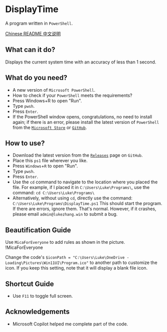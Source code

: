 # DisplayTime

A program written in `PowerShell`.

[Chinese README 中文说明](https://github.com/zsr-lukezhang/DisplayTime/blob/main/Guidelines/README_zh_CN.md)

## What can it do?

Displays the current system time with an accuracy of less than 1 second.

## What do you need?

- A new version of `Microsoft PowerShell`.
 - How to check if your `PowerShell` meets the requirements?
 - Press Windows+R to open "Run".
 - Type `pwsh`.
 - Press `Enter`.
 - If the PowerShell window opens, congratulations, no need to install again; if there is an error, please install the latest version of `PowerShell` from the [`Microsoft Store`](https://apps.microsoft.com/detail/9mz1snwt0n5d) or [`GitHub`](https://github.com/PowerShell/PowerShell/releases/latest).

## How to use?

- Download the latest version from the [`Releases`](https://github.com/zsr-lukezhang/DisplayTime/releases/latest) page on `GitHub`.
- Place this `ps1` file wherever you like.
- Press `Windows`+`R` to open "Run".
- Type `pwsh`.
- Press `Enter`.
- Use the `cd` command to navigate to the location where you placed the file.
  For example, if I placed it in `C:\Users\Luke\Programs\`, use the command:
  `cd C:\Users\Luke\Programs\`
- Alternatively, without using `cd`, directly use the command:
  `C:\Users\Luke\Programs\DisplayTime.ps1`
This should start the program.  
If there are errors, ignore them. That's normal. However, if it crashes, please email `admin@lukezhang.win` to submit a bug.

## Beautification Guide

Use `MicaForEveryone` to add rules as shown in the picture.  
!MicaForEveryone

Change the code's `$iconPath = "C:\Users\Luke\OneDrive - Loading\Pictures\Win11UI\Program.ico"` to another path to customize the icon. If you keep this setting, note that it will display a blank file icon.

## Shortcut Guide

- Use `F11` to toggle full screen.

## Acknowledgements

- Microsoft Copilot helped me complete part of the code.
